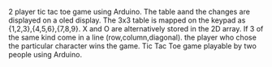 2 player tic tac toe game using Arduino.
The table aand the changes are displayed on a oled display.
The 3x3 table is mapped on the keypad as {1,2,3},{4,5,6},{7,8,9}.
X and O are alternatively stored in the 2D array.
If 3 of the same kind come in a line (row,column,diagonal).
the player who chose the particular character wins the game.
Tic Tac Toe game playable by two people using Arduino.
